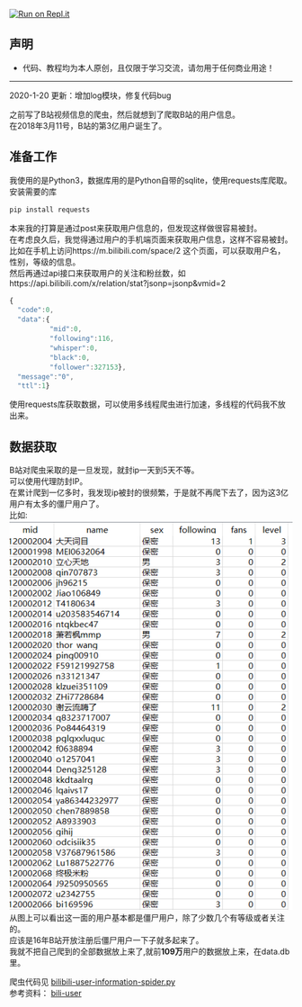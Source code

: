 [![Run on Repl.it](https://repl.it/badge/github/zhang0peter/bilibili-user-information-spider)](https://repl.it/github/zhang0peter/bilibili-user-information-spider)

## 声明

* 代码、教程均为本人原创，且仅限于学习交流，请勿用于任何商业用途！   

********
2020-1-20 更新：增加log模块，修复代码bug

之前写了B站视频信息的爬虫，然后就想到了爬取B站的用户信息。                
在2018年3月11号，B站的第3亿用户诞生了。                

## 准备工作
我使用的是Python3，数据库用的是Python自带的sqlite，使用requests库爬取。              
安装需要的库              

```python
pip install requests
```

本来我的打算是通过post来获取用户信息的，但发现这样做很容易被封。                
在考虑良久后，我觉得通过用户的手机端页面来获取用户信息，这样不容易被封。                
比如在手机上访问https://m.bilibili.com/space/2
这个页面，可以获取用户名，性别，等级的信息。                
然后再通过api接口来获取用户的关注和粉丝数，如https://api.bilibili.com/x/relation/stat?jsonp=jsonp&vmid=2                
```javascript
{
  "code":0,
  "data":{
          "mid":0,
          "following":116,
          "whisper":0,
          "black":0,
          "follower":327153},
  "message":"0",
  "ttl":1}
```
使用requests库获取数据，可以使用多线程爬虫进行加速，多线程的代码我不放出来。               


## 数据获取
B站对爬虫采取的是一旦发现，就封ip一天到5天不等。              
可以使用代理防封IP。               
在累计爬到一亿多时，我发现ip被封的很频繁，于是就不再爬下去了，因为这3亿用户有太多的僵尸用户了。                
比如:                
![](information.png)                
从图上可以看出这一面的用户基本都是僵尸用户，除了少数几个有等级或者关注的。                
应该是16年B站开放注册后僵尸用户一下子就多起来了。                
我就不把自己爬到的全部数据放上来了,就前**109万**用户的数据放上来，在data.db里。                






爬虫代码见 [bilibili-user-information-spider.py](spider.py)              
参考资料： [bili-user](https://github.com/airingursb/bilibili-user/)              
